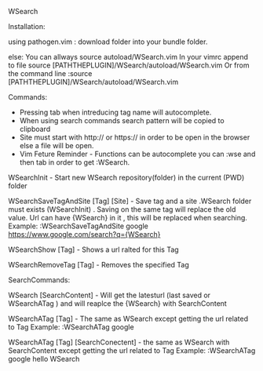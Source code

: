WSearch

Installation:

using pathogen.vim :
download folder into your bundle folder.

else:
You can allways source autoload/WSearch.vim
In your vimrc append to file 
	 source [PATHTHEPLUGIN]/WSearch/autoload/WSearch.vim
Or from the command line
	 :source [PATHTHEPLUGIN]/WSearch/autoload/WSearch.vim



Commands:

* Pressing tab when intreducing tag name will autocomplete.
* When using search commands search pattern will be copied to clipboard
* Site must start with http:// or https:// in order to be open in the browser else a file will be open.
* Vim Feture Reminder - Functions can be autocomplete you can :wse and then tab in order to get :WSearch.

WSearchInit - 
Start new WSearch repository(folder) in the current (PWD) folder

WSearchSaveTagAndSite [Tag] [Site] - 
Save tag and a site .WSearch folder must exists (WSearchInit) . 
Saving on the same tag will replace the old value.
Url can have {WSearch} in it , this will be replaced when searching.
Example:
:WSearchSaveTagAndSite google https://www.google.com/search?q={WSearch}

WSearchShow [Tag] -
Shows a url ralted for this Tag

WSearchRemoveTag [Tag] -
Removes the specified Tag

SearchCommands:

WSearch [SearchContent] - 
Will get the latesturl (last saved or WSearchATag ) and will reaplce the {WSearch} with SearchContent

WSearchATag [Tag] - 
The same as WSearch except getting the url related to Tag
Example:
:WSearchATag google

WSearchATag [Tag] [SearchConectent] - 
the same as WSearch with SearchContent except getting the url related to Tag
Example:
:WSearchATag google hello WSearch
